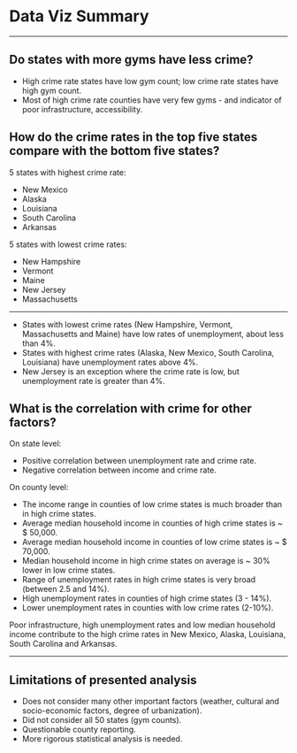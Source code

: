 # Data Viz Summary
---

## Do states with more gyms have less crime?
* High crime rate states have low gym count; low crime rate states have high gym count.
* Most of high crime rate counties have very few gyms - and indicator of poor infrastructure, accessibility.

## How do the crime rates in the top five states compare with the bottom five states?
5 states with highest crime rate: 
* New Mexico
* Alaska
* Louisiana
* South Carolina
* Arkansas

5 states with lowest crime rates:
* New Hampshire
* Vermont
* Maine
* New Jersey
* Massachusetts
---
* States with lowest crime rates (New Hampshire, Vermont, Massachusetts and Maine) have low rates of unemployment, about less than 4%.
* States with highest crime rates (Alaska, New Mexico, South Carolina, Louisiana) have unemployment rates above 4%.
* New Jersey is an exception where the crime rate is low, but unemployment rate is greater than 4%.

## What is the correlation with crime for other factors?
On state level:
* Positive correlation between unemployment rate and crime rate.
* Negative correlation between income and crime rate.

On county level:
* The income range in counties of low crime states is much broader than in high crime states.
* Average median household income in counties of high crime states is ~ $ 50,000.
* Average median household income in counties of low crime states is ~ $ 70,000.
* Median household income in high crime states on average is ~ 30% lower in low crime states.
* Range of unemployment rates in high crime states is very broad (between 2.5 and 14%).
* High unemployment rates in counties of high crime states (3 - 14%).
* Lower unemployment rates in counties with low crime rates (2-10%).

Poor infrastructure, high unemployment rates and low median household income contribute to the high crime rates in New Mexico, Alaska, Louisiana, South Carolina and Arkansas.

---
## Limitations of presented analysis
* Does not consider many other important factors (weather, cultural and socio-economic factors, degree of urbanization).
* Did not consider all 50 states (gym counts).
* Questionable county reporting.
* More rigorous statistical analysis is needed.
